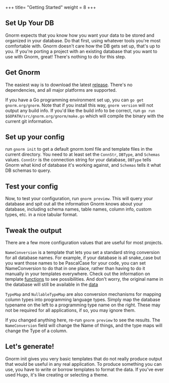 +++
title= "Getting Started"
weight = 8
+++

## Set Up Your DB

Gnorm expects that you know how you want your data to be stored and organized in
your database.  Do that first, using whatever tools you're most comfortable
with.  Gnorm doesn't care how the DB gets set up, that's up to you.  If you're
porting a project with an existing database that you want to use with Gnorm,
great! There's nothing to do for this step.

## Get Gnorm

The easiest way is to download the latest
[release](https://github.com/gnormal/gnorm/releases).  There's no dependencies,
and all major platforms are supported.

If you have a Go programming environment set up, you can `go get
gnorm.org/gnorm`. Note that if you install this way, `gnorm version` will not
output any build info.  If you'd like the build info to be correct, run `go run
$GOPATH/src/gnorm.org/gnorm/make.go` which will compile the binary with the
current git information.

## Set up your config

run `gnorm init` to get a default gnorm.toml file and template files in the
current directory.  You need to at least set the `ConnStr`, `DBType`, and
`Schemas` values.  `ConnStr` is the connection string for your database,
`DBType` tells Gnorm what kind of database it's working against, and `Schemas`
tells it what DB schemas to query.

## Test your config 

Now, to test your configuration, run `gnorm preview`. This will query your
database and spit out all the information Gnorm knows about your database,
including schema names, table names, column info, custom types, etc. in a nice
tabular format.

## Tweak the output

There are a few more configuration values that are useful for most projects.  

`NameConversion` is a template that lets you set a standard string conversion
for all database names. For example, if your database is all snake_case but you
want those names to be PascalCase for your code, you can set NameConversion to
do that in one place, rather than having to do it manually in your templates
everywhere.  Check out the information on template
[functions](/templates/functions) to see possibilities.  And
don't worry, the original name in the database will still be available in the
[data](/templates/data)

`TypeMap` and `NullableTypeMap` are also conversion mechanisms for mapping
column types into programming language types.  Simply map the database typename
on the left to a programming type name on the right.  These may not be required
for all applications, if so, you may ignore them.

If you changed anything here, re-run `gnorm preview` to see the results. The
`NameConversion` field will change the Name of things, and the type maps will
change the Type of a column.

## Let's generate! 

Gnorm init gives you very basic templates that do not really produce output that
would be useful in any real application. To produce something you can use, you
have to write or borrow templates to format the data.  If you've ever used Hugo,
it's like creating or selecting a theme.

